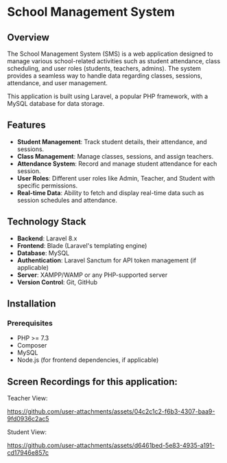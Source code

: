# School Management System

## Overview
The School Management System (SMS) is a web application designed to manage various school-related activities such as student attendance, class scheduling, and user roles (students, teachers, admins). The system provides a seamless way to handle data regarding classes, sessions, attendance, and user management.

This application is built using Laravel, a popular PHP framework, with a MySQL database for data storage.

## Features
- **Student Management**: Track student details, their attendance, and sessions.
- **Class Management**: Manage classes, sessions, and assign teachers.
- **Attendance System**: Record and manage student attendance for each session.
- **User Roles**: Different user roles like Admin, Teacher, and Student with specific permissions.
- **Real-time Data**: Ability to fetch and display real-time data such as session schedules and attendance.

## Technology Stack
- **Backend**: Laravel 8.x
- **Frontend**: Blade (Laravel's templating engine)
- **Database**: MySQL
- **Authentication**: Laravel Sanctum for API token management (if applicable)
- **Server**: XAMPP/WAMP or any PHP-supported server
- **Version Control**: Git, GitHub

## Installation

### Prerequisites
- PHP >= 7.3
- Composer
- MySQL
- Node.js (for frontend dependencies, if applicable)

## Screen Recordings for this application:

Teacher View:

https://github.com/user-attachments/assets/04c2c1c2-f6b3-4307-baa9-9fd0936c2ac5

Student View:

https://github.com/user-attachments/assets/d6461bed-5e83-4935-a191-cd17946e857c


